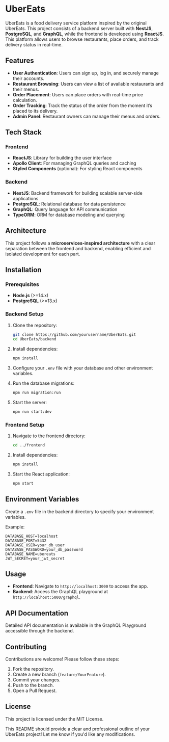 # UberEats

UberEats is a food delivery service platform inspired by the original UberEats. This project consists of a backend server built with **NestJS**, **PostgreSQL**, and **GraphQL**, while the frontend is developed using **ReactJS**. This platform allows users to browse restaurants, place orders, and track delivery status in real-time.

## Features

- **User Authentication**: Users can sign up, log in, and securely manage their accounts.
- **Restaurant Browsing**: Users can view a list of available restaurants and their menus.
- **Order Placement**: Users can place orders with real-time price calculation.
- **Order Tracking**: Track the status of the order from the moment it’s placed to its delivery.
- **Admin Panel**: Restaurant owners can manage their menus and orders.

## Tech Stack

### Frontend
- **ReactJS**: Library for building the user interface
- **Apollo Client**: For managing GraphQL queries and caching
- **Styled Components** (optional): For styling React components

### Backend
- **NestJS**: Backend framework for building scalable server-side applications
- **PostgreSQL**: Relational database for data persistence
- **GraphQL**: Query language for API communication
- **TypeORM**: ORM for database modeling and querying

## Architecture

This project follows a **microservices-inspired architecture** with a clear separation between the frontend and backend, enabling efficient and isolated development for each part. 

## Installation

### Prerequisites

- **Node.js** (>=14.x)
- **PostgreSQL** (>=13.x)

### Backend Setup

1. Clone the repository:

   ```bash
   git clone https://github.com/yourusername/UberEats.git
   cd UberEats/backend
   ```

2. Install dependencies:

   ```bash
   npm install
   ```

3. Configure your `.env` file with your database and other environment variables.

4. Run the database migrations:

   ```bash
   npm run migration:run
   ```

5. Start the server:

   ```bash
   npm run start:dev
   ```

### Frontend Setup

1. Navigate to the frontend directory:

   ```bash
   cd ../frontend
   ```

2. Install dependencies:

   ```bash
   npm install
   ```

3. Start the React application:

   ```bash
   npm start
   ```

## Environment Variables

Create a `.env` file in the backend directory to specify your environment variables.

Example:

```env
DATABASE_HOST=localhost
DATABASE_PORT=5432
DATABASE_USER=your_db_user
DATABASE_PASSWORD=your_db_password
DATABASE_NAME=ubereats
JWT_SECRET=your_jwt_secret
```

## Usage

- **Frontend**: Navigate to `http://localhost:3000` to access the app.
- **Backend**: Access the GraphQL playground at `http://localhost:5000/graphql`.

## API Documentation

Detailed API documentation is available in the GraphQL Playground accessible through the backend.

## Contributing

Contributions are welcome! Please follow these steps:

1. Fork the repository.
2. Create a new branch (`feature/YourFeature`).
3. Commit your changes.
4. Push to the branch.
5. Open a Pull Request.

## License

This project is licensed under the MIT License.

This README should provide a clear and professional outline of your UberEats project! Let me know if you'd like any modifications.
